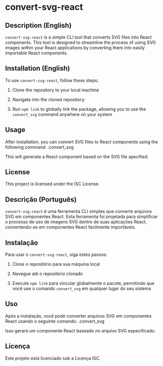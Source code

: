 # convert-svg-react

## Description (English)
`convert-svg-react` is a simple CLI tool that converts SVG files into React components. This tool is designed to streamline the process of using SVG images within your React applications by converting them into easily importable React components.

## Installation (English)
To use `convert-svg-react`, follow these steps:

1. Clone the repository to your local machine

2. Navigate into the cloned repository:

3. Run `npm link` to globally link the package, allowing you to use the `convert_svg` command anywhere on your system


## Usage
After installation, you can convert SVG files to React components using the following command:
 .convert_svg <path-to-svg-file>

This will generate a React component based on the SVG file specified.

## License
This project is licensed under the ISC License.

## Descrição (Português)
`convert-svg-react` é uma ferramenta CLI simples que converte arquivos SVG em componentes React. Esta ferramenta foi projetada para simplificar o processo de uso de imagens SVG dentro de suas aplicações React, convertendo-as em componentes React facilmente importáveis.

## Instalação
Para usar o `convert-svg-react`, siga estes passos:

1. Clone o repositório para sua máquina local

2. Navegue até o repositório clonado

3. Execute `npm link` para vincular globalmente o pacote, permitindo que você use o comando `convert_svg` em qualquer lugar do seu sistema

## Uso
Após a instalação, você pode converter arquivos SVG em componentes React usando o seguinte comando:
 .convert_svg <caminho-para-o-arquivo-svg>

Isso gerará um componente React baseado no arquivo SVG especificado.

## Licença
Este projeto está licenciado sob a Licença ISC.
